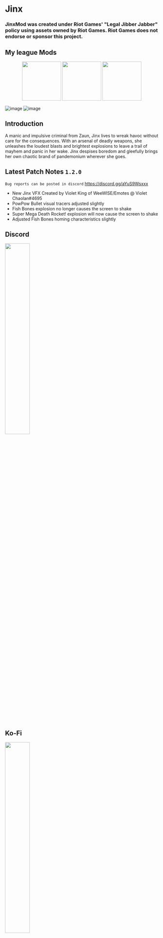 # Jinx
### JinxMod was created under Riot Games' "Legal Jibber Jabber" policy using assets owned by Riot Games.  Riot Games does not endorse or sponsor this project.

<p align="center">
  <h2>My league Mods</h2>
</p>

<p align="center">
  <a href="https://thunderstore.io/package/lemonlust/SettMod/"><img width="128" height="128" src="https://user-images.githubusercontent.com/7343912/167464106-0d8f197a-8f71-4446-8853-57dddc300b5b.png"></a>
  <a href="https://thunderstore.io/package/lemonlust/KatarinaMod/"><img width="128" height="128" src="https://user-images.githubusercontent.com/7343912/167464178-cdc05ba4-1a93-434b-8ef6-3cfb7de6c1f5.png"></a>
  <a href="https://thunderstore.io/package/lemonlust/JinxMod/"><img width="128" height="128" src="https://user-images.githubusercontent.com/7343912/167464222-08ee52e6-bf9e-4117-9bd8-70636d63b03b.png"></a>
</p>

![image](https://user-images.githubusercontent.com/7343912/165629624-41dadf32-abf3-4a45-949b-ee3c3f0082d5.png)
![image](https://user-images.githubusercontent.com/7343912/165630033-8498e398-b0ea-4ab3-bd26-32aa8c9eaca8.png)

## Introduction
A manic and impulsive criminal from Zaun, Jinx lives to wreak havoc without care for the consequences. With an arsenal of deadly weapons, she unleashes the loudest blasts and brightest explosions to leave a trail of mayhem and panic in her wake. Jinx despises boredom and gleefully brings her own chaotic brand of pandemonium wherever she goes.

## Latest Patch Notes `1.2.0`
`Bug reports can be posted in discord` https://discord.gg/aYuS9Wsxxx  

* New Jinx VFX Created by Violet King of WeeWISE/Emotes @ Violet Chaolan#4695
* PowPow Bullet visual tracers adjusted slightly
* Fish Bones explosion no longer causes the screen to shake
* Super Mega Death Rocket! explosion will now cause the screen to shake
* Adjusted Fish Bones homing characteristics slightly

## Discord
<a href="https://discord.gg/aYuS9Wsxxx" target="_blank">
  <img width="40%" border="0" align="center"  src="https://user-images.githubusercontent.com/7343912/134153480-837a1d90-18de-46cc-a58f-64920c58b7f9.png"/>
</a>

## Ko-Fi
<a href="https://ko-fi.com/lemonlust" target="_blank">
  <img width="40%" border="0" align="center"  src="https://uploads-ssl.webflow.com/5c14e387dab576fe667689cf/5cbed8a4cf61eceb26012821_SupportMe_red.png"/>
</a>

## Ko-Fi Supporters
* Necro
* Ashley
* Smallegreen
* Kayto Shields
* Sidedflame
* Mitchell Brown
* Rick
* Korhouku

## Jinx Base Attributes
* Health: 110 +30
* Health Regen: 1/s + 0.2
* Damage: 12 + 2.4
* Speed: 7 m/s
* Armor: 0
* Jumps: 1

## Skills
![image](https://user-images.githubusercontent.com/7343912/166158342-6a3a66b8-d6be-4f3d-8b21-d3bcd32e0ded.png)

## Credits
* Violet King of WeeWISE/Emotes @ Violet Chaolan#4695 for creating the new VFX for jinx's explosions
* All the homies at the Risk of Rain 2 Modding Discord except dotflare
* Bubbet for helping me with everything i keep fuckin up LMAO
* Neon Sky for helping figuring out homing issue on multiplayer
* All the Kofi Supporters
* League of Legends
* Special Thanks to Dyzcroll for creating custom jump animation for Jinx.  
* Special Thanks to Smallegreen for the humongous support

## Future Plans
* Better Networking for multiplayer play.
* Alternate skills for different play styles.

---

## Old Patch Notes
`1.1.0`
* R2API Conversion

`1.0.11`
* Added Dynamic Bones on Jinx's hair.

`1.0.10`
* Voicelines can now be disabled in configuration because people complained

`1.0.9`
* Fixed an issue where fishbones rocket visual was not homing into targets in multiplayer games.

`1.0.8`
* Pow-Pow is now client authoritative 
* Fish Bones is now client authoritative
* Get Excited! Adjustments

`1.0.7`
* Fish Bones will now be affected by Pocket I.C.B.M
* Super Mega Death Rocket! damage is now affected by Pocket I.C.B.M 
    * Super Mega Death Rocket! will not fire additional projectiles provided by Pocket I.C.B.M


`1.0.6`
* Pow-Pow damage decreased to 3x165% (down from 3x200%)
* Jinx has new character select pose and sounds
* Fish Bones homing will not allow target loss
* Fish Bones homing rotation increased to hit airborne enemies easier
* Super Mega Death Rocket! will attempt to check if it's bonus damage has already been dealt to targets.
* Super Mega Death Rocket! base damage reduced to 1350-2700% damage (down from 1600-3200%)
* Super Mega Death Rocket! bonus damage reduced to 25% of target's missing health (down from 35%)

`1.0.5`
* Pow-Pow damage increased to 3x200% (up from 3x125%)
* Pow-Pow base duration decreased to 0.8 seconds down from 1.0 seconds.
* Pow-Pow is no longer agile.
* Pow-Pow now has reduced recoil
* Pow-Pow now grants Rev'd up on hit instead of on use.
* Fixed issue with fish bones homing during multiplayer games.
* Fixed issue with pow-pow not granting Rev'd up during multiplayer games
* Fish Bones now has reduced recoil.

`1.0.4`
* Attempt to fix Fish Bones impact issues during multiplayer.
* Adjusted Fish bones homing properties.
* Reduced delay before homing on Fishbones from 1 second to 0.3 seconds.

`1.0.3`
* Jinx now rotates her body toward where she's aiming during Super Mega Death Rocket!
* Fixed an issue where Zap could cancel itself out if casted again.
* Zap cooldown starts at the end of the skill use.
* Super Mega Death Rocket cooldown starts at the end of the skill use.
* Bonus damage numbers from Super Mega Death Rocket now appear above affected units instead of collision impact location.
* Fishbones now has a 1 second delay before homing on targets.

`1.0.2`
* Fixed an issue causing Get Excited Buff making Jinx immobile.
* Fixed an issue where Rev'd Up Buff was falling off before new stacks could be added.

`1.0.0`
* Initial Release

